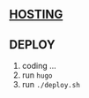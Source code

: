 ## [HOSTING](https://gohugo.io/hosting-and-deployment/hosting-on-github/)

## DEPLOY  

1. coding ...  
2. run `hugo`  
3. run `./deploy.sh`  
